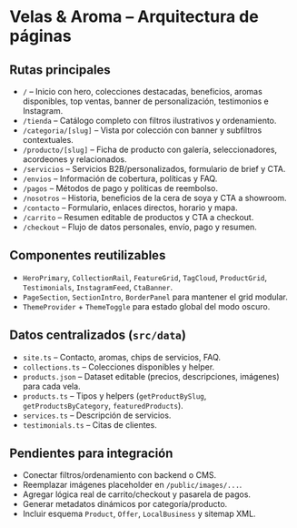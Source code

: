# Velas & Aroma – Arquitectura de páginas

## Rutas principales

- `/` – Inicio con hero, colecciones destacadas, beneficios, aromas disponibles, top ventas, banner de personalización, testimonios e Instagram.
- `/tienda` – Catálogo completo con filtros ilustrativos y ordenamiento.
- `/categoria/[slug]` – Vista por colección con banner y subfiltros contextuales.
- `/producto/[slug]` – Ficha de producto con galería, seleccionadores, acordeones y relacionados.
- `/servicios` – Servicios B2B/personalizados, formulario de brief y CTA.
- `/envios` – Información de cobertura, políticas y FAQ.
- `/pagos` – Métodos de pago y políticas de reembolso.
- `/nosotros` – Historia, beneficios de la cera de soya y CTA a showroom.
- `/contacto` – Formulario, enlaces directos, horario y mapa.
- `/carrito` – Resumen editable de productos y CTA a checkout.
- `/checkout` – Flujo de datos personales, envío, pago y resumen.

## Componentes reutilizables

- `HeroPrimary`, `CollectionRail`, `FeatureGrid`, `TagCloud`, `ProductGrid`, `Testimonials`, `InstagramFeed`, `CtaBanner`.
- `PageSection`, `SectionIntro`, `BorderPanel` para mantener el grid modular.
- `ThemeProvider` + `ThemeToggle` para estado global del modo oscuro.

## Datos centralizados (`src/data`)

- `site.ts` – Contacto, aromas, chips de servicios, FAQ.
- `collections.ts` – Colecciones disponibles y helper.
- `products.json` – Dataset editable (precios, descripciones, imágenes) para cada vela.
- `products.ts` – Tipos y helpers (`getProductBySlug`, `getProductsByCategory`, `featuredProducts`).
- `services.ts` – Descripción de servicios.
- `testimonials.ts` – Citas de clientes.

## Pendientes para integración

- Conectar filtros/ordenamiento con backend o CMS.
- Reemplazar imágenes placeholder en `/public/images/...`.
- Agregar lógica real de carrito/checkout y pasarela de pagos.
- Generar metadatos dinámicos por categoría/producto.
- Incluir esquema `Product`, `Offer`, `LocalBusiness` y sitemap XML.
